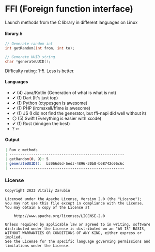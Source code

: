 FFI (Foreign function interface)
===================

Launch methods from the C library in different languages on Linux

#### library.h

```c
// Generate random int
int getRandom(int from, int to);

// Generate UUID string
char *generateUUID();
```

Difficulty rating: 1-5. Less is better.

#### Languages

* ✔ (4) Java/Kotlin (Generation of what is what is not)
* ✔ (1) Dart (It's just top)
* ✔ (1) Python (ctypesgen is awesome)
* ✔ (1) PHP (ircmaxell/ffime is awesome)
* ✔ (1) JS (I did not find the generator, but ffi-napi did well without it)
* ☹ (5) Swift (Everything is easier with xcode)
* ✔ (1) Rust (bindgen the best)
* ? ⇦

#### Output

```bash
| Run c methods
| -----------------------------------------------------
| getRandom(0, 9): 5
| generateUUID():  b3066d6d-6ed3-4896-30b8-b68742c06c6c
| -----------------------------------------------------
```

### License

```
Copyright 2023 Vitaliy Zarubin

Licensed under the Apache License, Version 2.0 (the "License");
you may not use this file except in compliance with the License.
You may obtain a copy of the License at

    http://www.apache.org/licenses/LICENSE-2.0

Unless required by applicable law or agreed to in writing, software
distributed under the License is distributed on an "AS IS" BASIS,
WITHOUT WARRANTIES OR CONDITIONS OF ANY KIND, either express or implied.
See the License for the specific language governing permissions and
limitations under the License.
```
